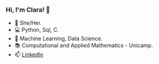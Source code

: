  ### Hi, I'm Clara! 👋
 
- 👩 She/Her.
- 💻 Python, Sql, C.
- 🌱 Machine Learning, Data Science.
- 📚 Computational and Applied Mathematics - Unicamp.
- 📫 [LinkedIn](linkedin.com/in/annaclaraamancio)

